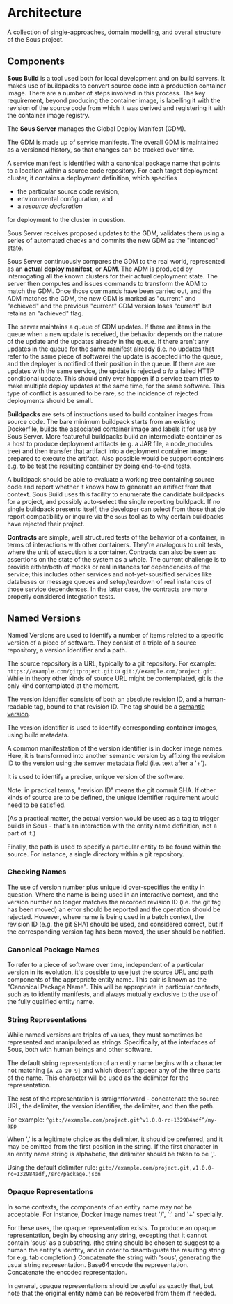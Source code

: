 # Architecture

A collection of single-approaches, domain modelling, and overall structure of the Sous project.

## Components

**Sous Build** is a tool used both for local development and on build servers.
It makes use of buildpacks to convert source code into a production container image.
There are a number of steps involved in this process.
The key requirement, beyond producing the container image, is labelling it with the revision of the source code from which it was derived
and registering it with the container image registry.

The **Sous Server** manages the Global Deploy Manifest (GDM).

The GDM is made up of service manifests.
The overall GDM is maintained as a versioned history, so that changes can be tracked over time.

A service manifest is identified with a canonical package name that points to a location within a source code repository.
For each target deployment cluster, it contains a deployment definition, which specifies

- the particular source code revision,
- environmental configuration, and
- a _resource declaration_

for deployment to the cluster in question.

Sous Server receives proposed updates to the GDM,
validates them using a series of automated checks
and commits the new GDM as the "intended" state.

Sous Server continuously compares the GDM to the real world, represented as an **actual deploy manifest**, or **ADM**.
The ADM is produced by interrogating all the known clusters for their actual deployment state.
The server then computes and issues commands to transform the ADM to match the GDM.
Once those commands have been carried out, and the ADM matches the GDM,
the new GDM is marked as "current" and "achieved"
and the previous "current" GDM version loses "current" but retains an "achieved" flag.

The server maintains a queue of GDM updates.
If there are items in the queue when a new update is received, the behavior depends on
the nature of the update
and the updates already in the queue.
If there aren't any updates in the queue for the same manifest already
(i.e. no updates that refer to the same piece of software)
the update is accepted into the queue, and the deployer is notified of their position in the queue.
If there are are updates with the same service, the update is rejected _a la_ a failed HTTP conditional update.
This should only ever happen if a service team tries to make multiple deploy updates at the same time, for the same software.
This type of conflict is assumed to be rare, so the incidence of rejected deployments should be small.

**Buildpacks** are sets of instructions used to build container images from source code.
The bare minimum buildpack starts from an existing Dockerfile, builds the associated container image and labels it for use by Sous Server.
More featureful buildpacks build an intermediate container as a host to produce deployment artifacts (e.g. a JAR file, a node_modules tree)
and then transfer that artifact into a deployment container image prepared to execute the artifact.
Also possible would be support containers e.g. to be test the resulting container by doing end-to-end tests.

A buildpack should be able to evaluate a working tree containing source code and report whether it knows how to generate an artifact from that context.
Sous Build uses this facility to enumerate the candidate buildpacks for a project,
and possibly auto-select the single reporting buildpack.
If no single buildpack presents itself, the developer can select from those that do report compatibility
or inquire via the `sous` tool as to why certain buildpacks have rejected their project.

**Contracts** are simple, well structured tests of the behavior of a container, in terms of interactions with other containers.
They're analogous to unit tests, where the unit of execution is a container.
Contracts can also be seen as assertions on the state of the system as a whole.
The current challenge is to provide either/both of
 mocks or real instances for dependencies of the service;
  this includes other services and not-yet-sousified services like databases or message queues
 and
 setup/teardown of real instances of those service dependences.
In the latter case, the contracts are more properly considered integration tests.

## Named Versions ##

Named Versions are used to identify a number of items related to a specific version of a piece of software.
They consist of a triple of a source repository, a version identifier and a path.

The source repository is a URL, typically to a git repository. For example:
`https://example.com/gitproject.git`
or
`git://example.com/project.git`
.
While in theory other kinds of source URL might be contemplated, git is the only kind contemplated at the moment.

The version identifier consists of both an absolute revision ID,
	and a human-readable tag, bound to that revision ID.
The tag should be a [semantic version].

The version identifier is used to identify corresponding container images, using build metadata.

A common manifestation of the version identifier is in docker image names.
Here, it is transformed into another semantic version by
	affixing the revision ID to the version using the semver metadata field
	(i.e. text after a '+').

It is used to identify a precise, unique version of the software.

Note: in practical terms, "revision ID" means the git commit SHA.
If other kinds of source are to be defined, the unique identifier requirement would need to be satisfied.

[semantic version]:(http://semver.org/)

(As a practical matter, the actual version would be used as a tag to trigger builds in Sous - 
that's an interaction with the entity name definition, not a part of it.)

Finally, the path is used to specify a particular entity to be found within the source.
For instance, a single directory within a git repository.

### Checking Names

The use of version number plus unique id over-specifies the entity in question.
Where the name is being used in an interactive context,
	and the version number no longer matches the recorded revision ID
		(i.e. the git tag has been moved)
	an error should be reported and the operation should be rejected.
However, where name is being used in a batch context,
	the revision ID (e.g. the git SHA) should be used, and considered correct,
	but if the corresponding version tag has been moved,
	the user should be notified.

### Canonical Package Names 

To refer to a piece of software over time, independent of a particular version in its evolution, 
it's possible to use just the source URL and path components of the appropriate entity name.
	This pair is known as the "Canonical Package Name".
This will be appropriate in particular contexts, such as to identify manifests,
	and always mutually exclusive to the use of the fully qualified entity name.

### String Representations

While named versions are triples of values, they must sometimes be represented and manipulated as strings.
Specifically, at the interfaces of Sous, both with human beings and other software.

The default string representation of an entity name begins with a character not matching `[A-Za-z0-9]`
and which doesn't appear any of the three parts of the name.
This character will be used as the delimiter for the representation.

The rest of the representation is straightforward -
concatenate the source URL,
the delimiter,
the version identifier,
the delimiter,
and then the path.

For example:
`^git://example.com/project.git^v1.0.0-rc+132984adf^/my-app`

When ',' is a legitimate choice as the delimiter, it should be preferred, and it may be omitted from the first position in the string.
If the first character in an entity name string is alphabetic, the delimiter should be taken to be ','.

Using the default delimiter rule:
`git://example.com/project.git,v1.0.0-rc+132984adf,/src/package.json`

### Opaque Representations

In some contexts, the components of an entity name may not be acceptable.
For instance, Docker image names treat '/', ':' and '+' specially.

For these uses, the opaque representation exists.
To produce an opaque representation, begin by 
choosing any string, excepting that it cannot contain 'sous' as a substring.
 (the string should be chosen to suggest to a human the entity's identity,
 and in order to disambiguate the resulting string for e.g. tab completion.)
Concatenate the string with 'sous',
	generating the usual string representation.
	Base64 encode the representation.
	Concatenate the encoded representation.

In general, opaque representations should be useful as exactly that, but note that the original entity name can be recovered from them if needed.

